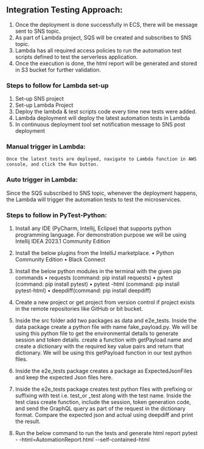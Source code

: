 ## Integration Testing Approach:
1. Once the deployment is done successfully in ECS, there will be message sent to SNS topic. 
2. As part of Lambda project, SQS will be created and subscribes to SNS topic. 
3. Lambda has all required access policies to run the automation test scripts defined to test the serverless application. 
4. Once the execution is done, the html report will be generated and stored in S3 bucket for further validation. 

### Steps to follow for Lambda set-up
1.	Set-up SNS project
2.	Set-up Lambda Project
3.	Deploy the lambda & test scripts code every time new tests were added.
4.	Lambda deployment will deploy the latest automation tests in Lambda
5.	In continuous deployment tool set notification message to SNS post deployment

### Manual trigger in Lambda: 
    Once the latest tests are deployed, navigate to Lambda function in AWS console, and click the Run button.

### Auto trigger in Lambda: 
Since the SQS subscribed to SNS topic, whenever the deployment happens, the Lambda will trigger the automation tests to test the microservices. 

### Steps to follow in PyTest-Python:
1. Install any IDE (PyCharm, Intellij, Eclipse) that supports python programming language. For demonstration purpose we will be using Intellij IDEA 2023.1 Community Edition

2. Install the below plugins from the IntelliJ marketplace.
    •	Python Community Edition 
    •	Black Connect

3. Install the below python modules in the terminal with the given pip commands
    •	requests (command: pip install requests)
    •	pytest (command: pip install pytest)
    •	pytest -html (command: pip install pytest-html)
    •	deepdiff(command: pip install deepdiff)

4. Create a new project or get project from version control if project exists in the remote repositories like GitHub or bit bucket.

5. Inside the src folder add two packages as data and e2e_tests. Inside the data package create a python file with name fake_payload.py. We will be using this python file to get the environmental details to generate session and token details. create a function with getPayload name and create a dictionary with the required key value pairs and return that dictionary. We will be using this getPayload function in our test python files.

6. Inside the e2e_tests package creates a package as ExpectedJsonFiles and keep the expected Json files here.

7. Inside the e2e_tests package creates test python files with prefixing or suffixing with test i.e. test_or _test along with the test name. Inside the test class create function, include the session, token generation code, and send the GraphQL query as part of the request in the dictionary format. Compare the expected json and actual using deepdiff and print the result.
   
8. Run the below command to run the tests and generate html report
    pytest - -html=AutomationReport.html  --self-contained-html                     
